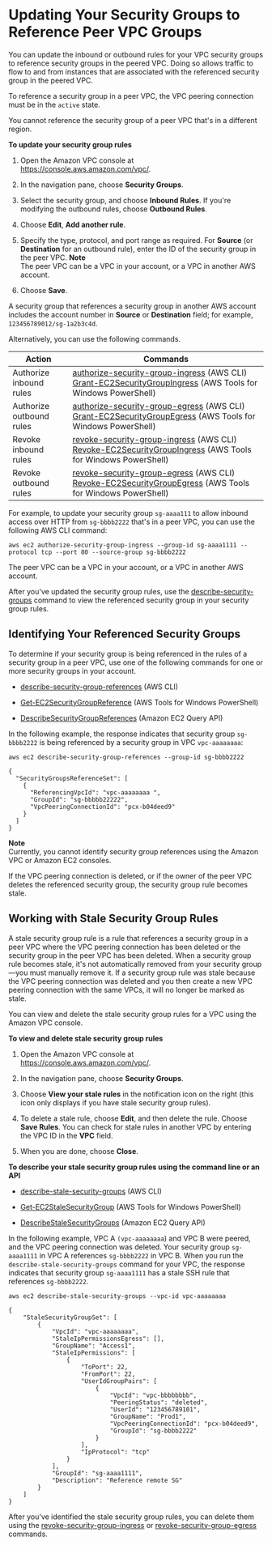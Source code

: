 # Updating Your Security Groups to Reference Peer VPC Groups<a name="vpc-peering-security-groups"></a>

You can update the inbound or outbound rules for your VPC security groups to reference security groups in the peered VPC\. Doing so allows traffic to flow to and from instances that are associated with the referenced security group in the peered VPC\.

To reference a security group in a peer VPC, the VPC peering connection must be in the `active` state\. 

You cannot reference the security group of a peer VPC that's in a different region\.

**To update your security group rules**

1. Open the Amazon VPC console at [https://console\.aws\.amazon\.com/vpc/](https://console.aws.amazon.com/vpc/)\.

1. In the navigation pane, choose **Security Groups**\.

1. Select the security group, and choose **Inbound Rules**\. If you're modifying the outbound rules, choose **Outbound Rules**\.

1. Choose **Edit**, **Add another rule**\.

1. Specify the type, protocol, and port range as required\. For **Source** \(or **Destination** for an outbound rule\), enter the ID of the security group in the peer VPC\.
**Note**  
The peer VPC can be a VPC in your account, or a VPC in another AWS account\. 

1. Choose **Save**\.

A security group that references a security group in another AWS account includes the account number in **Source** or **Destination** field; for example, `123456789012/sg-1a2b3c4d`\.

Alternatively, you can use the following commands\.


| Action | Commands | 
| --- | --- | 
| Authorize inbound rules |  [authorize\-security\-group\-ingress](http://docs.aws.amazon.com/cli/latest/reference/ec2/authorize-security-group-ingress.html) \(AWS CLI\) [Grant\-EC2SecurityGroupIngress](http://docs.aws.amazon.com/powershell/latest/reference/items/Grant-EC2SecurityGroupIngress.html) \(AWS Tools for Windows PowerShell\)  | 
| Authorize outbound rules |  [authorize\-security\-group\-egress](http://docs.aws.amazon.com/cli/latest/reference/ec2/authorize-security-group-egress.html) \(AWS CLI\) [Grant\-EC2SecurityGroupEgress](http://docs.aws.amazon.com/powershell/latest/reference/items/Grant-EC2SecurityGroupEgress.html) \(AWS Tools for Windows PowerShell\)  | 
| Revoke inbound rules |  [revoke\-security\-group\-ingress](http://docs.aws.amazon.com/cli/latest/reference/ec2/revoke-security-group-ingress.html) \(AWS CLI\) [Revoke\-EC2SecurityGroupIngress](http://docs.aws.amazon.com/powershell/latest/reference/items/Revoke-EC2SecurityGroupIngress.html) \(AWS Tools for Windows PowerShell\)  | 
| Revoke outbound rules |  [revoke\-security\-group\-egress](http://docs.aws.amazon.com/cli/latest/reference/ec2/revoke-security-group-egress.html) \(AWS CLI\) [Revoke\-EC2SecurityGroupEgress](http://docs.aws.amazon.com/powershell/latest/reference/items/Revoke-EC2SecurityGroupEgress.html) \(AWS Tools for Windows PowerShell\)  | 

For example, to update your security group `sg-aaaa111` to allow inbound access over HTTP from `sg-bbbb2222` that's in a peer VPC, you can use the following AWS CLI command:

```
aws ec2 authorize-security-group-ingress --group-id sg-aaaa1111 --protocol tcp --port 80 --source-group sg-bbbb2222 
```

The peer VPC can be a VPC in your account, or a VPC in another AWS account\.

After you've updated the security group rules, use the [describe\-security\-groups](http://docs.aws.amazon.com/cli/latest/reference/ec2/describe-security-groups.html) command to view the referenced security group in your security group rules\. 

## Identifying Your Referenced Security Groups<a name="vpc-peering-referenced-groups"></a>

To determine if your security group is being referenced in the rules of a security group in a peer VPC, use one of the following commands for one or more security groups in your account\.

+ [describe\-security\-group\-references](http://docs.aws.amazon.com/cli/latest/reference/ec2/describe-security-group-references.html) \(AWS CLI\)

+ [Get\-EC2SecurityGroupReference](http://docs.aws.amazon.com/powershell/latest/reference/items/Get-EC2SecurityGroupReference.html) \(AWS Tools for Windows PowerShell\)

+ [DescribeSecurityGroupReferences](http://docs.aws.amazon.com/AWSEC2/latest/APIReference/ApiReference-query-DescribeSecurityGroupReferences.html) \(Amazon EC2 Query API\)

In the following example, the response indicates that security group `sg-bbbb2222` is being referenced by a security group in VPC `vpc-aaaaaaaa`:

```
aws ec2 describe-security-group-references --group-id sg-bbbb2222
```

```
{    
  "SecurityGroupsReferenceSet": [
    {
      "ReferencingVpcId": "vpc-aaaaaaaa ",
      "GroupId": "sg-bbbbb22222",
      "VpcPeeringConnectionId": "pcx-b04deed9"       
    }   
  ]
}
```

**Note**  
Currently, you cannot identify security group references using the Amazon VPC or Amazon EC2 consoles\.

If the VPC peering connection is deleted, or if the owner of the peer VPC deletes the referenced security group, the security group rule becomes stale\. 

## Working with Stale Security Group Rules<a name="vpc-peering-stale-groups"></a>

A stale security group rule is a rule that references a security group in a peer VPC where the VPC peering connection has been deleted or the security group in the peer VPC has been deleted\. When a security group rule becomes stale, it's not automatically removed from your security group—you must manually remove it\. If a security group rule was stale because the VPC peering connection was deleted and you then create a new VPC peering connection with the same VPCs, it will no longer be marked as stale\.

You can view and delete the stale security group rules for a VPC using the Amazon VPC console\. 

**To view and delete stale security group rules**

1. Open the Amazon VPC console at [https://console\.aws\.amazon\.com/vpc/](https://console.aws.amazon.com/vpc/)\.

1. In the navigation pane, choose **Security Groups**\. 

1. Choose **View your stale rules** in the notification icon on the right \(this icon only displays if you have stale security group rules\)\.

1. To delete a stale rule, choose **Edit**, and then delete the rule\. Choose **Save Rules**\. You can check for stale rules in another VPC by entering the VPC ID in the **VPC** field\.

1. When you are done, choose **Close**\.

**To describe your stale security group rules using the command line or an API**

+ [describe\-stale\-security\-groups](http://docs.aws.amazon.com/cli/latest/reference/ec2/describe-stale-security-groups.html) \(AWS CLI\)

+ [Get\-EC2StaleSecurityGroup](http://docs.aws.amazon.com/powershell/latest/reference/items/Get-EC2StaleSecurityGroup.html) \(AWS Tools for Windows PowerShell\)

+ [DescribeStaleSecurityGroups](http://docs.aws.amazon.com/AWSEC2/latest/APIReference/ApiReference-query-DescribeStaleSecurityGroups.html) \(Amazon EC2 Query API\)

In the following example, VPC A `(vpc-aaaaaaaa`\) and VPC B were peered, and the VPC peering connection was deleted\. Your security group `sg-aaaa1111` in VPC A references `sg-bbbb2222` in VPC B\. When you run the `describe-stale-security-groups` command for your VPC, the response indicates that security group `sg-aaaa1111` has a stale SSH rule that references `sg-bbbb2222`\.

```
aws ec2 describe-stale-security-groups --vpc-id vpc-aaaaaaaa
```

```
{
    "StaleSecurityGroupSet": [
        {
            "VpcId": "vpc-aaaaaaaa", 
            "StaleIpPermissionsEgress": [], 
            "GroupName": "Access1", 
            "StaleIpPermissions": [
                {
                    "ToPort": 22, 
                    "FromPort": 22, 
                    "UserIdGroupPairs": [
                        {
                            "VpcId": "vpc-bbbbbbbb", 
                            "PeeringStatus": "deleted", 
                            "UserId": "123456789101", 
                            "GroupName": "Prod1", 
                            "VpcPeeringConnectionId": "pcx-b04deed9", 
                            "GroupId": "sg-bbbb2222"
                        }
                    ], 
                    "IpProtocol": "tcp"
                }
            ], 
            "GroupId": "sg-aaaa1111", 
            "Description": "Reference remote SG"
        }
    ]
}
```

After you've identified the stale security group rules, you can delete them using the [revoke\-security\-group\-ingress](http://docs.aws.amazon.com/cli/latest/reference/ec2/revoke-security-group-ingress.html) or [revoke\-security\-group\-egress](http://docs.aws.amazon.com/cli/latest/reference/ec2/revoke-security-group-egress.html) commands\.